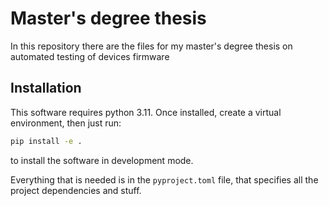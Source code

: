 # Master's degree thesis

In this repository there are the files for my master's degree thesis on automated testing of devices firmware

## Installation

This software requires python 3.11. Once installed, create a virtual environment, then just run:

```bash
pip install -e .
```

to install the software in development mode.

Everything that is needed is in the `pyproject.toml` file, that specifies all the project dependencies and stuff.